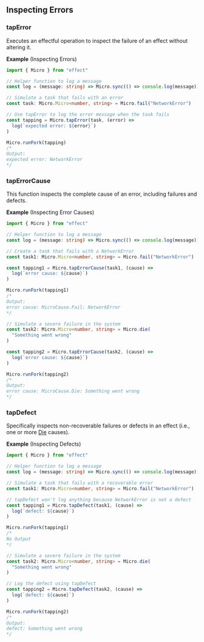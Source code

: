## Inspecting Errors

### tapError

Executes an effectful operation to inspect the failure of an effect without altering it.

**Example** (Inspecting Errors)

```ts twoslash
import { Micro } from "effect"

// Helper function to log a message
const log = (message: string) => Micro.sync(() => console.log(message))

// Simulate a task that fails with an error
const task: Micro.Micro<number, string> = Micro.fail("NetworkError")

// Use tapError to log the error message when the task fails
const tapping = Micro.tapError(task, (error) =>
  log(`expected error: ${error}`)
)

Micro.runFork(tapping)
/*
Output:
expected error: NetworkError
*/
```

### tapErrorCause

This function inspects the complete cause of an error, including failures and defects.

**Example** (Inspecting Error Causes)

```ts twoslash
import { Micro } from "effect"

// Helper function to log a message
const log = (message: string) => Micro.sync(() => console.log(message))

// Create a task that fails with a NetworkError
const task1: Micro.Micro<number, string> = Micro.fail("NetworkError")

const tapping1 = Micro.tapErrorCause(task1, (cause) =>
  log(`error cause: ${cause}`)
)

Micro.runFork(tapping1)
/*
Output:
error cause: MicroCause.Fail: NetworkError
*/

// Simulate a severe failure in the system
const task2: Micro.Micro<number, string> = Micro.die(
  "Something went wrong"
)

const tapping2 = Micro.tapErrorCause(task2, (cause) =>
  log(`error cause: ${cause}`)
)

Micro.runFork(tapping2)
/*
Output:
error cause: MicroCause.Die: Something went wrong
*/
```

### tapDefect

Specifically inspects non-recoverable failures or defects in an effect (i.e., one or more [Die](/docs/data-types/cause/#die) causes).

**Example** (Inspecting Defects)

```ts twoslash
import { Micro } from "effect"

// Helper function to log a message
const log = (message: string) => Micro.sync(() => console.log(message))

// Simulate a task that fails with a recoverable error
const task1: Micro.Micro<number, string> = Micro.fail("NetworkError")

// tapDefect won't log anything because NetworkError is not a defect
const tapping1 = Micro.tapDefect(task1, (cause) =>
  log(`defect: ${cause}`)
)

Micro.runFork(tapping1)
/*
No Output
*/

// Simulate a severe failure in the system
const task2: Micro.Micro<number, string> = Micro.die(
  "Something went wrong"
)

// Log the defect using tapDefect
const tapping2 = Micro.tapDefect(task2, (cause) =>
  log(`defect: ${cause}`)
)

Micro.runFork(tapping2)
/*
Output:
defect: Something went wrong
*/
```
